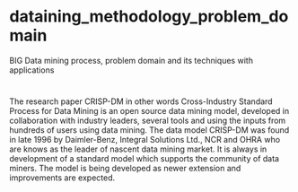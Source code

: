 # dataining_methodology_problem_domain
BIG Data mining process, problem domain and its techniques with applications
#
The research paper CRISP-DM in other words Cross-Industry Standard Process for Data
Mining is an open source data mining model, developed in collaboration with industry
leaders, several tools and using the inputs from hundreds of users using data mining. The
data model CRISP-DM was found in late 1996 by Daimler-Benz, Integral Solutions Ltd., NCR
and OHRA who are knows as the leader of nascent data mining market. It is always in
development of a standard model which supports the community of data miners. The model
is being developed as newer extension and improvements are expected.
